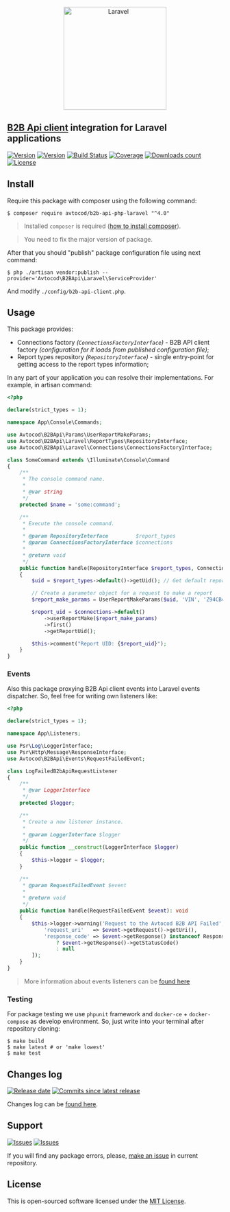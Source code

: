 <p align="center">
  <img src="https://laravel.com/assets/img/components/logo-laravel.svg" alt="Laravel" width="240" />
</p>

## [B2B Api client][b2b_api_client_laravel] integration for Laravel applications

[![Version][badge_packagist_version]][link_packagist]
[![Version][badge_php_version]][link_packagist]
[![Build Status][badge_build_status]][link_build_status]
[![Coverage][badge_coverage]][link_coverage]
[![Downloads count][badge_downloads_count]][link_packagist]
[![License][badge_license]][link_license]

## Install

Require this package with composer using the following command:

```shell
$ composer require avtocod/b2b-api-php-laravel "^4.0"
```

> Installed `composer` is required ([how to install composer][getcomposer]).

> You need to fix the major version of package.

After that you should "publish" package configuration file using next command:

```shell
$ php ./artisan vendor:publish --provider='Avtocod\B2BApi\Laravel\ServiceProvider'
```

And modify `./config/b2b-api-client.php`.

## Usage

This package provides:

- Connections factory _(`ConnectionsFactoryInterface`)_ - B2B API client factory _(configuration for it loads from published configuration file)_;
- Report types repository _(`RepositoryInterface`)_ - single entry-point for getting access to the report types information;

In any part of your application you can resolve their implementations. For example, in artisan command:

```php
<?php

declare(strict_types = 1);

namespace App\Console\Commands;

use Avtocod\B2BApi\Params\UserReportMakeParams;
use Avtocod\B2BApi\Laravel\ReportTypes\RepositoryInterface;
use Avtocod\B2BApi\Laravel\Connections\ConnectionsFactoryInterface;

class SomeCommand extends \Illuminate\Console\Command
{
    /**
     * The console command name.
     *
     * @var string
     */
    protected $name = 'some:command';

    /**
     * Execute the console command.
     *
     * @param RepositoryInterface         $report_types
     * @param ConnectionsFactoryInterface $connections
     *
     * @return void
     */
    public function handle(RepositoryInterface $report_types, ConnectionsFactoryInterface $connections): void
    {
        $uid = $report_types->default()->getUid(); // Get default report type UID

        // Create a parameter object for a request to make a report
        $report_make_params = UserReportMakeParams($uid, 'VIN', 'Z94CB41AAGR323020')

        $report_uid = $connections->default()
            ->userReportMake($report_make_params)
            ->first()
            ->getReportUid();

        $this->comment("Report UID: {$report_uid}");
    }
}
```

### Events

Also this package proxying B2B Api client events into Laravel events dispatcher. So, feel free for writing own listeners like:

```php
<?php

declare(strict_types = 1);

namespace App\Listeners;

use Psr\Log\LoggerInterface;
use Psr\Http\Message\ResponseInterface;
use Avtocod\B2BApi\Events\RequestFailedEvent;

class LogFailedB2bApiRequestListener
{
    /**
     * @var LoggerInterface
     */
    protected $logger;

    /**
     * Create a new listener instance.
     *
     * @param LoggerInterface $logger
     */
    public function __construct(LoggerInterface $logger)
    {
        $this->logger = $logger;
    }

    /**
     * @param RequestFailedEvent $event
     *
     * @return void
     */
    public function handle(RequestFailedEvent $event): void
    {
        $this->logger->warning('Request to the Avtocod B2B API Failed', [
            'request_uri'   => $event->getRequest()->getUri(),
            'response_code' => $event->getResponse() instanceof ResponseInterface
                ? $event->getResponse()->getStatusCode()
                : null
        ]);
    }
}
```

> More information about events listeners can be [found here][link_laravel_events]

### Testing

For package testing we use `phpunit` framework and `docker-ce` + `docker-compose` as develop environment. So, just write into your terminal after repository cloning:

```shell
$ make build
$ make latest # or 'make lowest'
$ make test
```

## Changes log

[![Release date][badge_release_date]][link_releases]
[![Commits since latest release][badge_commits_since_release]][link_commits]

Changes log can be [found here][link_changes_log].

## Support

[![Issues][badge_issues]][link_issues]
[![Issues][badge_pulls]][link_pulls]

If you will find any package errors, please, [make an issue][link_create_issue] in current repository.

## License

This is open-sourced software licensed under the [MIT License][link_license].

[badge_packagist_version]:https://img.shields.io/packagist/v/avtocod/b2b-api-php-laravel.svg?maxAge=180
[badge_php_version]:https://img.shields.io/packagist/php-v/avtocod/b2b-api-php-laravel.svg?longCache=true
[badge_build_status]:https://img.shields.io/github/actions/workflow/status/avtocod/b2b-api-php-laravel/tests.yml
[badge_coverage]:https://img.shields.io/codecov/c/github/avtocod/b2b-api-php-laravel/master.svg?maxAge=60
[badge_downloads_count]:https://img.shields.io/packagist/dt/avtocod/b2b-api-php-laravel.svg?maxAge=180
[badge_license]:https://img.shields.io/packagist/l/avtocod/b2b-api-php-laravel.svg?longCache=true
[badge_release_date]:https://img.shields.io/github/release-date/avtocod/b2b-api-php-laravel.svg?style=flat-square&maxAge=180
[badge_commits_since_release]:https://img.shields.io/github/commits-since/avtocod/b2b-api-php-laravel/latest.svg?style=flat-square&maxAge=180
[badge_issues]:https://img.shields.io/github/issues/avtocod/b2b-api-php-laravel.svg?style=flat-square&maxAge=180
[badge_pulls]:https://img.shields.io/github/issues-pr/avtocod/b2b-api-php-laravel.svg?style=flat-square&maxAge=180
[link_releases]:https://github.com/avtocod/b2b-api-php-laravel/releases
[link_packagist]:https://packagist.org/packages/avtocod/b2b-api-php-laravel
[link_build_status]:https://github.com/avtocod/b2b-api-php-laravel/actions
[link_coverage]:https://codecov.io/gh/avtocod/b2b-api-php-laravel/
[link_changes_log]:https://github.com/avtocod/b2b-api-php-laravel/blob/master/CHANGELOG.md
[link_issues]:https://github.com/avtocod/b2b-api-php-laravel/issues
[link_create_issue]:https://github.com/avtocod/b2b-api-php-laravel/issues/new/choose
[link_commits]:https://github.com/avtocod/b2b-api-php-laravel/commits
[link_pulls]:https://github.com/avtocod/b2b-api-php-laravel/pulls
[link_license]:https://github.com/avtocod/b2b-api-php-laravel/blob/master/LICENSE
[b2b_api_client_laravel]:https://github.com/avtocod/b2b-api-php
[getcomposer]:https://getcomposer.org/download/
[link_laravel_events]:https://laravel.com/docs/5.8/events
